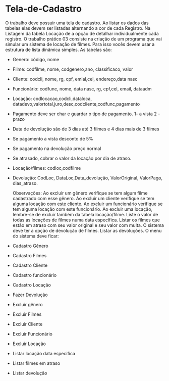 # Tela-de-Cadastro

  O trabalho deve possuir uma tela de cadastro. Ao listar os dados das tabelas elas devem
ser listadas alternando a cor de cada Registro. Na Listagem da tabela Locação de a opção de
detalhar individualmente cada registro.
  O trabalho prático 03 consiste na criação de um programa que vai simular um sistema de
locação de filmes. Para isso vocês devem usar a estrutura de lista dinâmica simples.
As tabelas são:
- Genero: código, nome
- Filme: codfilme, nome, codgenero,ano, classificaco, valor
- Cliente: codcli, nome, rg, cpf, emial,cel, endereço,data nasc
- Funcionário: codfunc, nome, data nasc, rg, cpf,cel, email, dataadm
- Locação: codlocacao,codcli,dataloca, datadevo,valortotal,juro,desc,codcliente,codfunc,pagamento
 - Pagamento deve ser char e guardar o tipo de pagamento. 1- a vista 2 - prazo
 - Data de devolução são de 3 dias até 3 filmes e 4 dias mais de 3 filmes
 - Se pagamento a vista desconto de 5%
 - Se pagamento na devolução preço normal
 - Se atrasado, cobrar o valor da locação por dia de atraso.
- Locação/filmes: codloc,codfilme
- Devolução: CodLoc, DataLoc,Data_devolução, ValorOriginal, ValorPago, dias_atraso.
  
  Observações:
Ao excluir um gênero verifique se tem algum filme cadastrado com esse gênero.
Ao excluir um cliente verifique se tem alguma locação com este cliente.
Ao excluir um funcionário verifique se tem alguma locação com este funcionário.
Ao excluir uma locação, lembre-se de excluir também da tabela locação/filme.
Liste o valor de todas as locações de filmes numa data específica.
Listar os filmes que estão em atraso com seu valor original e seu valor com multa.
O sistema deve ter a opção de devolução de filmes.
Listar as devoluções.
O menu do sistema deve ficar: 

- Cadastro Gênero
- Cadastro Filmes
- Cadastro Cliente
- Cadastro funcionário
- Cadastro Locação
- Fazer Devolução
- Excluir gênero
- Excluir Filmes
- Excluir Cliente
- Excluir Funcionário
- Excluir Locação
- Listar locação data especifica
- Listar filmes em atraso
- Listar devolução
